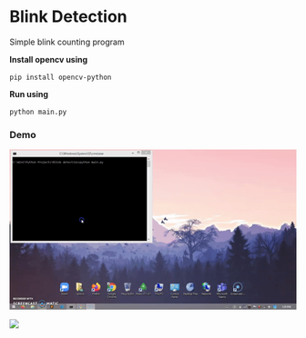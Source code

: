 # Blink Detection

Simple blink counting program

**Install opencv using**

```
pip install opencv-python
```

**Run using**

```
python main.py
```

### Demo

<img src="https://github.com/Yash4900/Python-projects/blob/master/Blink%20detection/demo/demo.gif?raw=true" />

[![](https://img.shields.io/badge/Made_Using-OpenCV-blue?style=curve-square&logo=opencv)](https://flutter.dev/docs)
